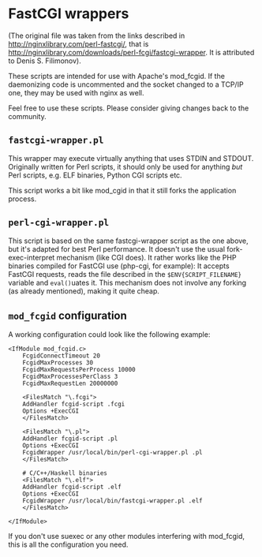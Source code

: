 # FastCGI wrappers

(The original file was taken from the links described in http://nginxlibrary.com/perl-fastcgi/, that is
http://nginxlibrary.com/downloads/perl-fcgi/fastcgi-wrapper. It is attributed to Denis S. Filimonov).

These scripts are intended for use with Apache's mod\_fcgid. If the daemonizing code is uncommented
and the socket changed to a TCP/IP one, they may be used with nginx as well.

Feel free to use these scripts. Please consider giving changes back to the community.

## `fastcgi-wrapper.pl`

This wrapper may execute virtually anything that uses STDIN and STDOUT. Originally written for
Perl scripts, it should only be used for anything *but* Perl scripts, e.g. ELF binaries, Python CGI
scripts etc.

This script works a bit like mod\_cgid in that it still forks the application process.

## `perl-cgi-wrapper.pl`

This script is based on the same fastcgi-wrapper script as the one above, but it's adapted
for best Perl performance. It doesn't use the usual fork-exec-interpret mechanism (like CGI does).
It rather works like the PHP binaries compiled for FastCGI use (php-cgi, for example): It accepts
FastCGI requests, reads the file described in the `$ENV{SCRIPT_FILENAME}` variable and `eval()`uates
it. This mechanism does not involve any forking (as already mentioned), making it quite cheap.

## `mod_fcgid` configuration

A working configuration could look like the following example:

```
<IfModule mod_fcgid.c>
    FcgidConnectTimeout 20
    FcgidMaxProcesses 30
    FcgidMaxRequestsPerProcess 10000
    FcgidMaxProcessesPerClass 3
    FcgidMaxRequestLen 20000000

    <FilesMatch "\.fcgi">
    AddHandler fcgid-script .fcgi
    Options +ExecCGI
    </FilesMatch>

    <FilesMatch "\.pl">
    AddHandler fcgid-script .pl
    Options +ExecCGI
    FcgidWrapper /usr/local/bin/perl-cgi-wrapper.pl .pl
    </FilesMatch>

    # C/C++/Haskell binaries
    <FilesMatch "\.elf">
    AddHandler fcgid-script .elf
    Options +ExecCGI
    FcgidWrapper /usr/local/bin/fastcgi-wrapper.pl .elf
    </FilesMatch>

</IfModule>
```

If you don't use suexec or any other modules interfering with mod\_fcgid, this is all
the configuration you need.

